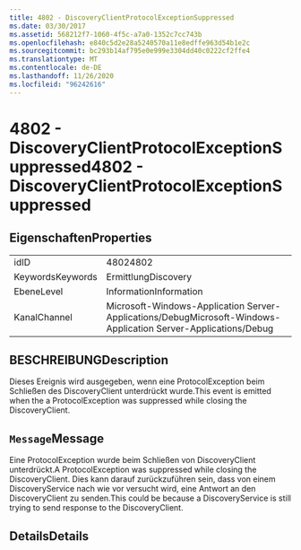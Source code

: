 ```yaml
---
title: 4802 - DiscoveryClientProtocolExceptionSuppressed
ms.date: 03/30/2017
ms.assetid: 568212f7-1060-4f5c-a7a0-1352c7cc743b
ms.openlocfilehash: e840c5d2e28a5240570a11e8edffe963d54b1e2c
ms.sourcegitcommit: bc293b14af795e0e999e3304dd40c0222cf2ffe4
ms.translationtype: MT
ms.contentlocale: de-DE
ms.lasthandoff: 11/26/2020
ms.locfileid: "96242616"
---
```

# <a name="4802---discoveryclientprotocolexceptionsuppressed"></a><span data-ttu-id="dd9a3-102">4802 - DiscoveryClientProtocolExceptionSuppressed</span><span class="sxs-lookup"><span data-stu-id="dd9a3-102">4802 - DiscoveryClientProtocolExceptionSuppressed</span></span>

## <a name="properties"></a><span data-ttu-id="dd9a3-103">Eigenschaften</span><span class="sxs-lookup"><span data-stu-id="dd9a3-103">Properties</span></span>  
  
|||  
|-|-|  
|<span data-ttu-id="dd9a3-104">id</span><span class="sxs-lookup"><span data-stu-id="dd9a3-104">ID</span></span>|<span data-ttu-id="dd9a3-105">4802</span><span class="sxs-lookup"><span data-stu-id="dd9a3-105">4802</span></span>|  
|<span data-ttu-id="dd9a3-106">Keywords</span><span class="sxs-lookup"><span data-stu-id="dd9a3-106">Keywords</span></span>|<span data-ttu-id="dd9a3-107">Ermittlung</span><span class="sxs-lookup"><span data-stu-id="dd9a3-107">Discovery</span></span>|  
|<span data-ttu-id="dd9a3-108">Ebene</span><span class="sxs-lookup"><span data-stu-id="dd9a3-108">Level</span></span>|<span data-ttu-id="dd9a3-109">Information</span><span class="sxs-lookup"><span data-stu-id="dd9a3-109">Information</span></span>|  
|<span data-ttu-id="dd9a3-110">Kanal</span><span class="sxs-lookup"><span data-stu-id="dd9a3-110">Channel</span></span>|<span data-ttu-id="dd9a3-111">Microsoft-Windows-Application Server-Applications/Debug</span><span class="sxs-lookup"><span data-stu-id="dd9a3-111">Microsoft-Windows-Application Server-Applications/Debug</span></span>|  
  
## <a name="description"></a><span data-ttu-id="dd9a3-112">BESCHREIBUNG</span><span class="sxs-lookup"><span data-stu-id="dd9a3-112">Description</span></span>  

 <span data-ttu-id="dd9a3-113">Dieses Ereignis wird ausgegeben, wenn eine ProtocolException beim Schließen des DiscoveryClient unterdrückt wurde.</span><span class="sxs-lookup"><span data-stu-id="dd9a3-113">This event is emitted when the a ProtocolException was suppressed while closing the DiscoveryClient.</span></span>  
  
## <a name="message"></a><span data-ttu-id="dd9a3-114">`Message`</span><span class="sxs-lookup"><span data-stu-id="dd9a3-114">Message</span></span>  

 <span data-ttu-id="dd9a3-115">Eine ProtocolException wurde beim Schließen von DiscoveryClient unterdrückt.</span><span class="sxs-lookup"><span data-stu-id="dd9a3-115">A ProtocolException was suppressed while closing the DiscoveryClient.</span></span> <span data-ttu-id="dd9a3-116">Dies kann darauf zurückzuführen sein, dass von einem DiscoveryService nach wie vor versucht wird, eine Antwort an den DiscoveryClient zu senden.</span><span class="sxs-lookup"><span data-stu-id="dd9a3-116">This could be because a DiscoveryService is still trying to send response to the DiscoveryClient.</span></span>  
  
## <a name="details"></a><span data-ttu-id="dd9a3-117">Details</span><span class="sxs-lookup"><span data-stu-id="dd9a3-117">Details</span></span>
